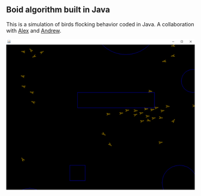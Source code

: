 ## Boid algorithm built in Java

This is a simulation of birds flocking behavior coded in Java.
A collaboration with [Alex](https://github.com/AlexanderLuasan) and [Andrew](https://github.com/qkrtjdgh320).

![Boid](flocking.png "Boid")

